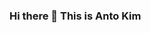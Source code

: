 ### Hi there 👋 This is Anto Kim

<!-- Hi! I'm Anto Kim, a dynamic and detail-oriented Business Intelligence Analyst student at TripleTen with a passion for data analysis and a strong foundation in SQL, Tableau, and Power BI. Skilled in data manipulation, visualization, and interpretation, eager to apply knowledge acquired in real-world scenarios. With 7+ years of professional work experience, I have a proven ability to collaborate effectively in team environments, coupled with excellent communication skills. I'm committed to continuous learning and adapting to new technologies and methodologies. Ready to contribute analytical insights to drive informed decision-making as a BI/Data Analyst!
**amjkeem/amjkeem** is a ✨ _special_ ✨ repository because its `README.md` (this file) appears on your GitHub profile.

Here are some interesting facts about me:

- 🔭 I’m currently working on completing the BI Analyst Bootcamp as well as over 100+ hours of additional Udemy course material. 
- 🌱 I’m currently eager to making a career change. 
- 📫 How to reach me: antonella.kim@gmail.com
- ⚡ Fun fact: I'm Korean born in Argentina with Spanish being my native language. 
-->
